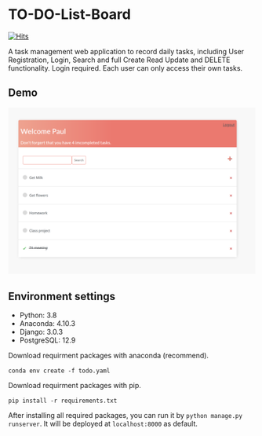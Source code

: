 # TO-DO-List-Board

[![Hits](https://hits.seeyoufarm.com/api/count/incr/badge.svg?url=https%3A%2F%2Fgithub.com%2FAaPaul%2FTO-DO-List-Board&count_bg=%2379C83D&title_bg=%23555555&icon=&icon_color=%23E7E7E7&title=hits&edge_flat=false)](https://hits.seeyoufarm.com)


A task management web application to record daily tasks, including User Registration, Login, Search and full Create Read Update and DELETE functionality. Login required. Each user can only access their own tasks.

## Demo

![](./pictures/todo_screenshot.png)
## Environment settings

- Python: 3.8
- Anaconda: 4.10.3
- Django: 3.0.3
- PostgreSQL: 12.9


Download requirment packages with anaconda (recommend).
```
conda env create -f todo.yaml
```

Download requirment packages with pip.
```
pip install -r requirements.txt
```


After installing all required packages, you can run it by `python manage.py runserver`. It will be deployed at `localhost:8000` as default.


